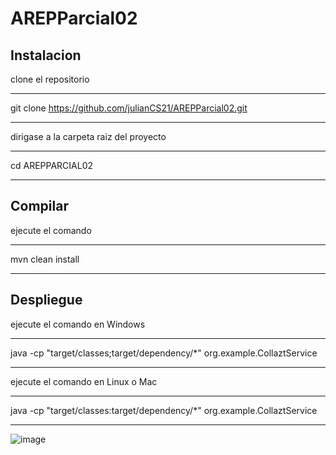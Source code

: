 # AREPParcial02


## Instalacion 

clone el repositorio

---

  git clone https://github.com/julianCS21/AREPParcial02.git

---


dirigase a la carpeta raiz del proyecto


---

  cd AREPPARCIAL02

---

## Compilar


ejecute el comando

---

  mvn clean install

---


## Despliegue


ejecute el comando en Windows

---

  java -cp "target/classes;target/dependency/*" org.example.CollaztService  
  
---

ejecute el comando en Linux o Mac

---

  java -cp "target/classes:target/dependency/*" org.example.CollaztService  

---


![image](https://github.com/julianCS21/AREPParcial02/assets/96396177/b9cafe0d-dce0-4835-a20b-b32168839763)



